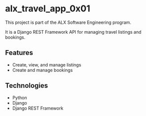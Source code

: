 # alx_travel_app_0x01

This project is part of the ALX Software Engineering program.

It is a Django REST Framework API for managing travel listings and bookings.

## Features

- Create, view, and manage listings
- Create and manage bookings

## Technologies

- Python
- Django
- Django REST Framework

